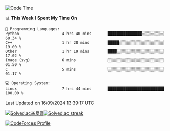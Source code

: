 
<!--START_SECTION:waka-->
![Code Time](http://img.shields.io/badge/Code%20Time-3%2C648%20hrs%208%20mins-blue)

📊 **This Week I Spent My Time On** 

```text
💬 Programming Languages: 
Python                   4 hrs 40 mins       ███████████████░░░░░░░░░░   60.34 % 
C++                      1 hr 28 mins        █████░░░░░░░░░░░░░░░░░░░░   19.00 % 
Other                    1 hr 19 mins        ████░░░░░░░░░░░░░░░░░░░░░   17.02 % 
Image (svg)              6 mins              ░░░░░░░░░░░░░░░░░░░░░░░░░   01.50 % 
C                        5 mins              ░░░░░░░░░░░░░░░░░░░░░░░░░   01.17 % 

💻 Operating System: 
Linux                    7 hrs 44 mins       █████████████████████████   100.00 % 
```


 Last Updated on 16/09/2024 13:39:17 UTC
<!--END_SECTION:waka-->


[![Solved.ac프로필](http://mazassumnida.wtf/api/generate_badge?boj=hckim96)](https://solved.ac/hckim96)[![Solved.ac streak](http://mazandi.herokuapp.com/api?handle=hckim96&theme=dark)](https://solved.ac/hckim96)


[![CodeForces Profile](https://cf.leed.at?id=hckim96)](https://codeforces.com/profile/hckim96)

